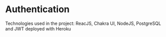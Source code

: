 # Authentication

Technologies used in the project: ReacJS, Chakra UI, NodeJS, PostgreSQL and JWT deployed with Heroku
